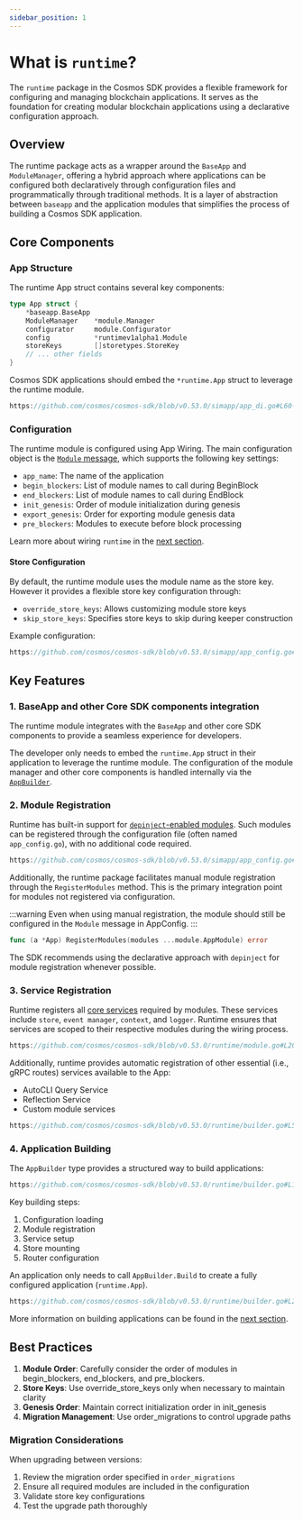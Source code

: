 ```yaml
---
sidebar_position: 1
---
```


# What is `runtime`?

The `runtime` package in the Cosmos SDK provides a flexible framework for configuring and managing blockchain applications. It serves as the foundation for creating modular blockchain applications using a declarative configuration approach.

## Overview

The runtime package acts as a wrapper around the `BaseApp` and `ModuleManager`, offering a hybrid approach where applications can be configured both declaratively through configuration files and programmatically through traditional methods.
It is a layer of abstraction between `baseapp` and the application modules that simplifies the process of building a Cosmos SDK application.

## Core Components

### App Structure

The runtime App struct contains several key components:

```go
type App struct {
    *baseapp.BaseApp
    ModuleManager    *module.Manager
    configurator     module.Configurator
    config           *runtimev1alpha1.Module
    storeKeys        []storetypes.StoreKey
    // ... other fields
}
```

Cosmos SDK applications should embed the `*runtime.App` struct to leverage the runtime module.

```go reference
https://github.com/cosmos/cosmos-sdk/blob/v0.53.0/simapp/app_di.go#L60-L61
```

### Configuration

The runtime module is configured using App Wiring. The main configuration object is the [`Module` message](https://github.com/cosmos/cosmos-sdk/blob/v0.53.0-rc.2/proto/cosmos/app/runtime/v1alpha1/module.proto), which supports the following key settings:

* `app_name`: The name of the application
* `begin_blockers`: List of module names to call during BeginBlock
* `end_blockers`: List of module names to call during EndBlock
* `init_genesis`: Order of module initialization during genesis
* `export_genesis`: Order for exporting module genesis data
* `pre_blockers`: Modules to execute before block processing

Learn more about wiring `runtime` in the [next section](./01-app-go-di.md).

#### Store Configuration

By default, the runtime module uses the module name as the store key.
However it provides a flexible store key configuration through:

* `override_store_keys`: Allows customizing module store keys
* `skip_store_keys`: Specifies store keys to skip during keeper construction

Example configuration:

```go reference
https://github.com/cosmos/cosmos-sdk/blob/v0.53.0/simapp/app_config.go#L133-L138
```

## Key Features

### 1. BaseApp and other Core SDK components integration

The runtime module integrates with the `BaseApp` and other core SDK components to provide a seamless experience for developers.

The developer only needs to embed the `runtime.App` struct in their application to leverage the runtime module.
The configuration of the module manager and other core components is handled internally via the [`AppBuilder`](#4-application-building).

### 2. Module Registration

Runtime has built-in support for [`depinject`-enabled modules](../building-modules/15-depinject.md).
Such modules can be registered through the configuration file (often named `app_config.go`), with no additional code required.

```go reference
https://github.com/cosmos/cosmos-sdk/blob/v0.53.0/simapp/app_config.go#L210-L216
```

Additionally, the runtime package facilitates manual module registration through the `RegisterModules` method. This is the primary integration point for modules not registered via configuration.

:::warning
Even when using manual registration, the module should still be configured in the `Module` message in AppConfig.
:::

```go
func (a *App) RegisterModules(modules ...module.AppModule) error
```

The SDK recommends using the declarative approach with `depinject` for module registration whenever possible.

### 3. Service Registration

Runtime registers all [core services](https://pkg.go.dev/cosmossdk.io/core) required by modules.
These services include `store`, `event manager`, `context`, and `logger`.
Runtime ensures that services are scoped to their respective modules during the wiring process.

```go reference
https://github.com/cosmos/cosmos-sdk/blob/v0.53.0/runtime/module.go#L201-L235
```

Additionally, runtime provides automatic registration of other essential (i.e., gRPC routes) services available to the App:

* AutoCLI Query Service
* Reflection Service
* Custom module services

```go reference
https://github.com/cosmos/cosmos-sdk/blob/v0.53.0/runtime/builder.go#L52-L54
```

### 4. Application Building

The `AppBuilder` type provides a structured way to build applications:

```go reference
https://github.com/cosmos/cosmos-sdk/blob/v0.53.0/runtime/builder.go#L14-L19
```

Key building steps:

1. Configuration loading
2. Module registration
3. Service setup
4. Store mounting
5. Router configuration

An application only needs to call `AppBuilder.Build` to create a fully configured application (`runtime.App`).

```go reference
https://github.com/cosmos/cosmos-sdk/blob/v0.53.0/runtime/builder.go#L26-L57
```

More information on building applications can be found in the [next section](./02-app-building.md).

## Best Practices

1. **Module Order**: Carefully consider the order of modules in begin_blockers, end_blockers, and pre_blockers.
2. **Store Keys**: Use override_store_keys only when necessary to maintain clarity
3. **Genesis Order**: Maintain correct initialization order in init_genesis
4. **Migration Management**: Use order_migrations to control upgrade paths

### Migration Considerations

When upgrading between versions:

1. Review the migration order specified in `order_migrations`
2. Ensure all required modules are included in the configuration
3. Validate store key configurations
4. Test the upgrade path thoroughly
